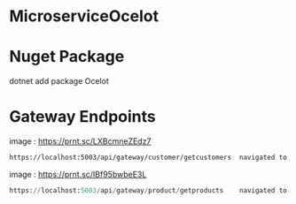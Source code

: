 # MicroserviceOcelot
# Nuget Package
dotnet add package Ocelot

# Gateway Endpoints

image : https://prnt.sc/LXBcmneZEdz7
```bash
https://localhost:5003/api/gateway/customer/getcustomers  navigated to https://localhost:5002/api/customer/getcustomers
```
image : https://prnt.sc/IBf95bwbeE3L
```python
https://localhost:5003/api/gateway/product/getproducts    navigated to https://localhost:5001/api/product/getproducts
```

